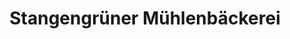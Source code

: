 ---
title: "Stangengrüner Mühlenbäckerei"
url: /weida/stangengruener-muehlenbaeckerei-geraer-landstrasse/
shop: Bäckerei
---